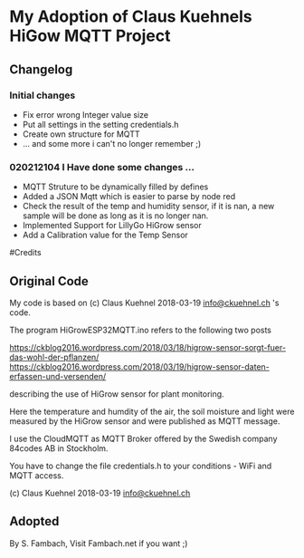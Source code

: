 # My Adoption of Claus Kuehnels HiGow MQTT Project

## Changelog

### Initial changes
- Fix error wrong Integer value size
- Put all settings in the setting credentials.h
- Create own structure for MQTT
- ... and some more i can't no longer remember ;)

### 020212104 I Have done some changes ... 
- MQTT Struture to be dynamically filled by defines
- Added a JSON Mqtt which is easier to parse by node red 
- Check the result of the temp and humidity sensor, if it is nan, a new sample will be done as long as it is no longer nan.
- Implemented Support for LillyGo HiGrow sensor
- Add a Calibration value for the Temp Sensor


#Credits

## Original Code
My code is based on (c) Claus Kuehnel 2018-03-19 info@ckuehnel.ch 's code.

The program HiGrowESP32MQTT.ino refers to the following two posts

https://ckblog2016.wordpress.com/2018/03/18/higrow-sensor-sorgt-fuer-das-wohl-der-pflanzen/
https://ckblog2016.wordpress.com/2018/03/19/higrow-sensor-daten-erfassen-und-versenden/

describing the use of HiGrow sensor for plant monitoring.
   
Here the temperature and humdity of the air, the soil moisture and light were measured by the HiGrow
sensor and were published as MQTT message. 
   
I use the CloudMQTT as MQTT Broker offered by the Swedish company 84codes AB in Stockholm.
   
You have to change the file credentials.h to your conditions - WiFi and MQTT access.

(c) Claus Kuehnel 2018-03-19 info@ckuehnel.ch

## Adopted
By S. Fambach, 
Visit Fambach.net if you want ;) 

